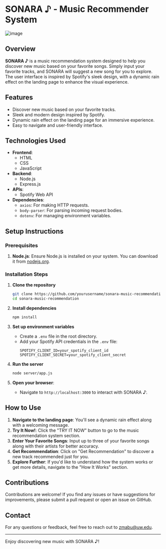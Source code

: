 # SONARA ♪ - Music Recommender System

![image](https://github.com/zmabu-css/SonaraFinal/assets/121013977/f732d642-22d0-4112-b1e8-2c7bc845b095)

## Overview
**SONARA ♪** is a music recommendation system designed to help you discover new music based on your favorite songs. Simply input your favorite tracks, and SONARA will suggest a new song for you to explore. The user interface is inspired by Spotify's sleek design, with a dynamic rain effect on the landing page to enhance the visual experience.

## Features
- Discover new music based on your favorite tracks.
- Sleek and modern design inspired by Spotify.
- Dynamic rain effect on the landing page for an immersive experience.
- Easy to navigate and user-friendly interface.

## Technologies Used
- **Frontend**: 
  - HTML
  - CSS
  - JavaScript
- **Backend**: 
  - Node.js
  - Express.js
- **APIs**: 
  - Spotify Web API
- **Dependencies**:
  - `axios`: For making HTTP requests.
  - `body-parser`: For parsing incoming request bodies.
  - `dotenv`: For managing environment variables.

## Setup Instructions

### Prerequisites
1. **Node.js**: Ensure Node.js is installed on your system. You can download it from [nodejs.org](https://nodejs.org/).

### Installation Steps
1. **Clone the repository**
    ```sh
    git clone https://github.com/yourusername/sonara-music-recommendation.git
    cd sonara-music-recommendation
    ```

2. **Install dependencies**
    ```sh
    npm install
    ```

3. **Set up environment variables**
    - Create a `.env` file in the root directory.
    - Add your Spotify API credentials in the `.env` file:
      ```env
      SPOTIFY_CLIENT_ID=your_spotify_client_id
      SPOTIFY_CLIENT_SECRET=your_spotify_client_secret
      ```

4. **Run the server**
    ```sh
    node server/app.js
    ```

5. **Open your browser**:
    - Navigate to `http://localhost:3000` to interact with SONARA ♪.

## How to Use
1. **Navigate to the landing page**: You'll see a dynamic rain effect along with a welcoming message.
2. **Try It Now!**: Click the "TRY IT NOW" button to go to the music recommendation system section.
3. **Enter Your Favorite Songs**: Input up to three of your favorite songs along with their artists for better accuracy.
4. **Get Recommendation**: Click on "Get Recommendation" to discover a new track recommended just for you.
5. **Explore Further**: If you'd like to understand how the system works or get more details, navigate to the "How It Works" section.

## Contributions
Contributions are welcome! If you find any issues or have suggestions for improvements, please submit a pull request or open an issue on GitHub.

## Contact
For any questions or feedback, feel free to reach out to zmabu@uw.edu.

---

Enjoy discovering new music with SONARA ♪!
